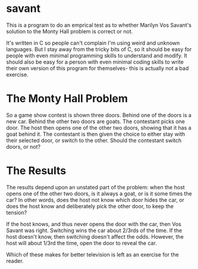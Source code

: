 # savant

This is a program to do an emprical test as to whether Marilyn Vos Savant's
solution to the Monty Hall problem is correct or not.

It's written in C so people can't complain I'm using weird and unknown
languages.  But I stay away from the tricky bits of C, so it should be
easy for people with even minimal programming skills to understand
and modify.  It should also be easy for a person with even minimal coding
skills to write their own version of this program for themselves- this
is actually not a bad exercise.

# The Monty Hall Problem

So a game show contest is shown three doors.  Behind one of the doors
is a new car.  Behind the other two doors are goats.  The contestant
picks one door.  The host then opens one of the other two doors, 
showing that it has a goat behind it.  The contestant is then given
the choice to either stay with their selected door, or switch to the
other.  Should the contestant switch doors, or not?

# The Results

The results depend upon an unstated part of the problem: when the host
opens one of the other two doors, is it always a goat, or is it some
times the car?  In other words, does the host not know which door
hides the car, or does the host know and deliberately pick the other
door, to keep the tension?

If the host knows, and thus never opens the door with the car, then
Vos Savant was right.  Switching wins the car about 2/3rds of the time.
If the host doesn't know, then switching doesn't affect the odds.
However, the host will about 1/3rd the time, open the door to reveal
the car.

Which of these makes for better television is left as an exercise for
the reader.
